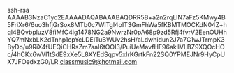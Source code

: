 ssh-rsa AAAAB3NzaC1yc2EAAAADAQABAAABAQDRR5B+a2n2rqLlN7aFz5KMwy4B5FriXr6/6uo3hfjGrSox8MTb0c7WiTgl4oIT3GmFhWa5fKBMTMOCKdN04Z+hql4BQvbpluzV8fiMfC4ig1478NG2a9NwrzNr0pA68p9zd5Rfj4fvrV2EenOUHhYQ7mNxbLK2dTnhp1cpYcLDEITuBWUv2hsH/aLdwhidun2J7a7C1wJTrmpK3ByDo/u9RiX4fUEQiCHRsZm7aaI6tOOI3/PuiUeMavfHF96akllVLBZ9XQOcHOc/4hCKx6wVl1tSdE9xXe5L8XYEdSqpv5xIrKGrtkFn22SQ0YPMEJNr9HyCpUX7JFOedxzG0/LR classmusic9@hotmail.com

